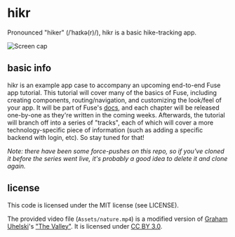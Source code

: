 # hikr
Pronounced "hiker" (/ˈhaɪkə(r)/), hikr is a basic hike-tracking app.

![Screen cap](https://github.com/fusetools/hikr/blob/master/hikr.gif)

## basic info
hikr is an example app case to accompany an upcoming end-to-end Fuse app tutorial. This tutorial will cover many of the basics of Fuse, including creating components, routing/navigation, and customizing the look/feel of your app. It will be part of Fuse's [docs](https://www.fusetools.com/docs), and each chapter will be released one-by-one as they're written in the coming weeks. Afterwards, the tutorial will branch off into a series of "tracks", each of which will cover a more technology-specific piece of information (such as adding a specific backend with login, etc). So stay tuned for that!

_Note: there have been some force-pushes on this repo, so if you've cloned it before the series went live, it's probably a good idea to delete it and clone again._

## license
This code is licensed under the MIT license (see LICENSE).

The provided video file (`Assets/nature.mp4`) is a modified version of [Graham Uhelski](https://vimeo.com/mankindfilms)'s ["The Valley"](http://mazwai.com/#/videos/220). It is licensed under [CC BY 3.0](https://creativecommons.org/licenses/by/3.0/).
